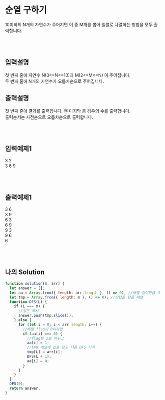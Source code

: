 # 순열 구하기
10이하의 N개의 자연수가 주어지면 이 중 M개를 뽑아 일렬로 나열하는 방법을 모두 출력합니다.

<br/>
<br/>

## 입력설명
첫 번째 줄에 자연수 N(3<=N<=10)과 M(2<=M<=N) 이 주어집니다.<br/>
두 번째 줄에 N개의 자연수가 오름차순으로 주어집니다.


## 출력설명
첫 번째 줄에 결과를 출력합니다. 맨 마지막 총 경우의 수를 출력합니다.<br/>
출력순서는 사전순으로 오름차순으로 출력합니다.

<br/>
<br/>

## 입력예제1
3 2<br/>
3 6 9

<br/>
<br/>

## 출력예제1
3 6<br/>
3 9<br/>
6 3<br/>
6 9<br/>
9 3<br/>
9 6<br/>
6

<br/>
<br/>

## 나의 Solution

```javascript
function solution(m, arr) {
  let answer = [];
  let aa = Array.from({ length: arr.length }, () => 0); //배열 길이만큼 초기화
  let tmp = Array.from({ length: m }, () => 0); //정답을 담을 배열
  function DFS(L) {
    if (L === m) {
      //깊은 복사
      answer.push(tmp.slice());
    } else {
      for (let i = 0; i < arr.length; i++) {
        //배열 flag가 0이라면
        if (aa[i] === 0) {
          //flag를 1로 바꾸고
          aa[i] = 1;
          //tmp 배열에 값을 담고 다음 DFS 시작
          tmp[L] = arr[i];
          DFS(L + 1);
          aa[i] = 0;
        }
      }
    }
  }
  DFS(0);
  return answer;
}
```
